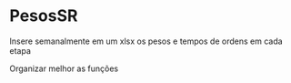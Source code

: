 # PesosSR
Insere semanalmente em um xlsx os pesos e tempos de ordens em cada etapa

Organizar melhor as funções
